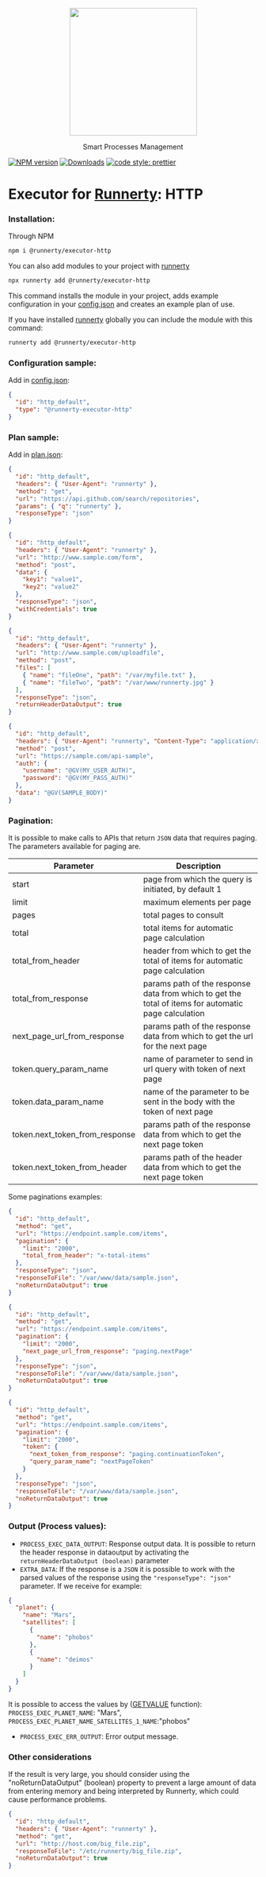 <p align="center">
  <a href="http://runnerty.io">
    <img height="257" src="https://runnerty.io/assets/header/logo-stroked.png">
  </a>
  <p align="center">Smart Processes Management</p>
</p>

[![NPM version][npm-image]][npm-url] [![Downloads][downloads-image]][npm-url]
<a href="#badge">
<img alt="code style: prettier" src="https://img.shields.io/badge/code_style-prettier-ff69b4.svg">
</a>

# Executor for [Runnerty]: HTTP

### Installation:

Through NPM

```bash
npm i @runnerty/executor-http
```

You can also add modules to your project with [runnerty]

```bash
npx runnerty add @runnerty/executor-http
```

This command installs the module in your project, adds example configuration in your [config.json] and creates an example plan of use.

If you have installed [runnerty] globally you can include the module with this command:

```bash
runnerty add @runnerty/executor-http
```

### Configuration sample:

Add in [config.json]:

```json
{
  "id": "http_default",
  "type": "@runnerty-executor-http"
}
```

### Plan sample:

Add in [plan.json]:

```json
{
  "id": "http_default",
  "headers": { "User-Agent": "runnerty" },
  "method": "get",
  "url": "https://api.github.com/search/repositories",
  "params": { "q": "runnerty" },
  "responseType": "json"
}
```

```json
{
  "id": "http_default",
  "headers": { "User-Agent": "runnerty" },
  "url": "http://www.sample.com/form",
  "method": "post",
  "data": {
    "key1": "value1",
    "key2": "value2"
  },
  "responseType": "json",
  "withCredentials": true
}
```

```json
{
  "id": "http_default",
  "headers": { "User-Agent": "runnerty" },
  "url": "http://www.sample.com/uploadfile",
  "method": "post",
  "files": [
    { "name": "fileOne", "path": "/var/myfile.txt" },
    { "name": "fileTwo", "path": "/var/www/runnerty.jpg" }
  ],
  "responseType": "json",
  "returnHeaderDataOutput": true
}
```

```json
{
  "id": "http_default",
  "headers": { "User-Agent": "runnerty", "Content-Type": "application/xml" },
  "method": "post",
  "url": "https://sample.com/api-sample",
  "auth": {
    "username": "@GV(MY_USER_AUTH)",
    "password": "@GV(MY_PASS_AUTH)"
  },
  "data": "@GV(SAMPLE_BODY)"
}
```

### Pagination:

It is possible to make calls to APIs that return `JSON` data that requires paging. The parameters available for paging are.

| Parameter                      | Description                                                                                          |
| ------------------------------ | ---------------------------------------------------------------------------------------------------- |
| start                          | page from which the query is initiated, by default 1                                                 |
| limit                          | maximum elements per page                                                                            |
| pages                          | total pages to consult                                                                               |
| total                          | total items for automatic page calculation                                                           |
| total_from_header              | header from which to get the total of items for automatic page calculation                           |
| total_from_response            | params path of the response data from which to get the total of items for automatic page calculation |
| next_page_url_from_response    | params path of the response data from which to get the url for the next page                         |
| token.query_param_name         | name of parameter to send in url query with token of next page                                       |
| token.data_param_name          | name of the parameter to be sent in the body with the token of next page                             |
| token.next_token_from_response | params path of the response data from which to get the next page token                               |
| token.next_token_from_header   | params path of the header data from which to get the next page token                                 |

Some paginations examples:

```json
{
  "id": "http_default",
  "method": "get",
  "url": "https://endpoint.sample.com/items",
  "pagination": {
    "limit": "2000",
    "total_from_header": "x-total-items"
  },
  "responseType": "json",
  "responseToFile": "/var/www/data/sample.json",
  "noReturnDataOutput": true
}
```

```json
{
  "id": "http_default",
  "method": "get",
  "url": "https://endpoint.sample.com/items",
  "pagination": {
    "limit": "2000",
    "next_page_url_from_response": "paging.nextPage"
  },
  "responseType": "json",
  "responseToFile": "/var/www/data/sample.json",
  "noReturnDataOutput": true
}
```

```json
{
  "id": "http_default",
  "method": "get",
  "url": "https://endpoint.sample.com/items",
  "pagination": {
    "limit": "2000",
    "token": {
      "next_token_from_response": "paging.continuationToken",
      "query_param_name": "nextPageToken"
    }
  },
  "responseType": "json",
  "responseToFile": "/var/www/data/sample.json",
  "noReturnDataOutput": true
}
```

### Output (Process values):

- `PROCESS_EXEC_DATA_OUTPUT`: Response output data.
  It is possible to return the header response in dataoutput by activating the `returnHeaderDataOutput (boolean)` parameter
- `EXTRA_DATA`: If the response is a `JSON` it is possible to work with the parsed values of the response using the `"responseType": "json"` parameter. If we receive for example:

```json
{
  "planet": {
    "name": "Mars",
    "satellites": [
      {
        "name": "phobos"
      },
      {
        "name": "deimos"
      }
    ]
  }
}
```

It is possible to access the values by ([GETVALUE] function):
`PROCESS_EXEC_PLANET_NAME`: "Mars", `PROCESS_EXEC_PLANET_NAME_SATELLITES_1_NAME`:"phobos"

- `PROCESS_EXEC_ERR_OUTPUT`: Error output message.

### Other considerations

If the result is very large, you should consider using the "noReturnDataOutput" (boolean) property to prevent a large amount of data from entering memory and being interpreted by Runnerty, which could cause performance problems.

```json
{
  "id": "http_default",
  "headers": { "User-Agent": "runnerty" },
  "method": "get",
  "url": "http://host.com/big_file.zip",
  "responseToFile": "/etc/runnerty/big_file.zip",
  "noReturnDataOutput": true
}
```

[runnerty]: https://www.runnerty.io
[downloads-image]: https://img.shields.io/npm/dm/@runnerty/executor-http.svg
[npm-url]: https://www.npmjs.com/package/@runnerty/executor-http
[npm-image]: https://img.shields.io/npm/v/@runnerty/executor-http.svg
[david-badge]: https://david-dm.org/runnerty/executor-http.svg
[david-badge-url]: https://david-dm.org/runnerty/executor-http
[getvalue]: http://docs.runnerty.io/functions/
[config.json]: http://docs.runnerty.io/config/
[plan.json]: http://docs.runnerty.io/plan/
